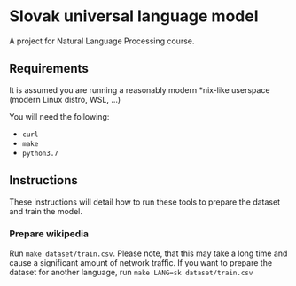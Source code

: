 # Slovak universal language model

A project for Natural Language Processing course.


## Requirements

It is assumed you are running a reasonably modern \*nix-like userspace (modern Linux distro, WSL, …)

You will need the following:

  - `curl`
  - `make`
  - `python3.7`


## Instructions

These instructions will detail how to run these tools to prepare the dataset and train the model.

### Prepare wikipedia

Run `make dataset/train.csv`. Please note, that this may take a long time and cause a significant
amount of network traffic. If you want to prepare the dataset for another language, run `make
LANG=sk dataset/train.csv`

